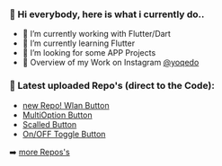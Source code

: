 ### 👋 Hi everybody, here is what i currently do..

- 🔭 I’m currently working with Flutter/Dart
- 🌱 I’m currently learning Flutter
- 🤔 I’m looking for some APP Projects
- 💬 Overview of my Work on Instagram [@yoqedo](https://www.instagram.com/yoqedo/) 

### 💎 Latest uploaded Repo's (direct to the Code): 

- [new Repo! Wlan Button](https://github.com/yoqedo/flutter_Animations)
- [MultiOption Button](https://github.com/yoqedo/flutter_multioption_button/blob/main/multioption/lib/multioptionButton.dart)
- [Scalled Button](https://github.com/yoqedo/flutter_scaledButton/blob/master/scalebutton/lib/main.dart)
- [On/OFF Toggle Button](https://github.com/yoqedo/flutter_animated_onoffbutton/blob/master/onoffbutton/lib/main.dart)


➡️ [more Repos's](https://github.com/yoqedo?tab=repositories)


